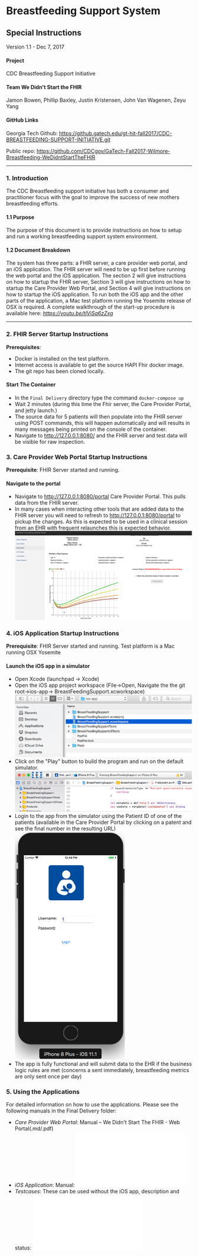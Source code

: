 # **Breastfeeding Support System**

## **Special Instructions**

Version 1.1 - Dec 7, 2017

#### **Project**
CDC Breastfeeding Support Initiative

#### **Team We Didn't Start the FHIR**
Jamon Bowen, Phillip Baxley, Justin Kristensen, John Van Wagenen, Zeyu Yang

#### **GitHub Links**

Georgia Tech Github:
https://github.gatech.edu/gt-hit-fall2017/CDC-BREASTFEEDING-SUPPORT-INITIATIVE.git

Public repo:
https://github.com/CDCgov/GaTech-Fall2017-Wilmore-Breastfeeding-WeDidntStartTheFHIR

---

### 1. Introduction
The CDC Breastfeeding support initiative has both a consumer and practitioner focus with the goal to improve the success of new mothers breastfeeding efforts.   

#### 1.1 Purpose
The purpose of this document is to provide instructions on how to setup and run a working breastfeeding support system environment.


#### 1.2 Document Breakdown
The system has three parts: a FHIR server, a care provider web portal, and an iOS application. The FHIR server will need to be up first before running the web portal and the iOS application. The section 2 will give instructions on how to startup the FHIR server, Section 3 will give instructions on how to startup the Care Provider Web Portal, and Section 4 will give instructions on how to startup the iOS application.  To run both the iOS app and the other parts of the application, a Mac test platform running the Yosemite release of OSX is required.  A complete walkthrough of the start-up procedure is available here: *https://youtu.be/tIViSa6zZxg*

---
### 2. FHIR Server Startup Instructions

**Prerequisites**: 
- Docker is installed on the test platform.  
- Internet access is available to get the source HAPI Fhir docker image.
- The git repo has been cloned locally.

#### Start The Container
- In the `Final Delivery` directory type the command `docker-compose up`
- Wait 2 minutes (during this time the Fhir server, the Care Provider Portal, and jetty launch.)
- The source data for 5 patients will then populate into the FHIR server using POST commands, this will happen automatically and will results in many messages being printed on the console of the container.
- Navigate to http://127.0.0.1:8080/ and the FHIR server and test data will be visible for raw inspection.

### 3. Care Provider Web Portal Startup Instructions
**Prerequisite**: FHIR Server started and running.

#### Navigate to the portal
- Navigate to http://127.0.0.1:8080/portal Care Provider Portal.  This pulls data from the FHIR server.
- In many cases when interacting other tools that are added data to the FHIR server you will need to refresh to http://127.0.0.1:8080/portal to pickup the changes.  As this is expected to be used in a clinical session from an EHR with frequent relaunches this is expected behavior.
![Portal](figures/care_portal.png)

### 4. iOS Application Startup Instructions
**Prerequisite**: FHIR Server started and running.  Test platform is a Mac running OSX Yosemite 

#### Launch the iOS app in a simulator
- Open Xcode (launchpad -> Xcode)
- Open the iOS app project workspace (File->Open, Navigate the the git root->ios-app-> BreastFeedingSupport.xcworkspace) ![open](figures/xcode_open.png)
- Click on the "Play" button to build the program and run on the default simulator. ![Play](figures/xcode_play.png)
- Login to the app from the simulator using the Patient ID of one of the patients (available in the Care Provider Portal by clicking on a patent and see the final number in the resulting URL) ![Simulator](figures/iOS_app.png)
- The app is fully functional and will submit data to the EHR if the business logic rules are met (concerns a sent immediately, breastfeeding metrics are only sent once per day)


### 5. Using the Applications
For detailed information on how to use the applications. Please see the following manuals in the Final Delivery folder:

- *Care Provider Web Portal*: Manual – We Didn't Start The FHIR - Web Portal(.md/.pdf)
- *iOS Application*: Manual:![We Didn't Start The FHIR - iOS(.md/.pdf)](Manual%20–%20We%20Didn't%20Start%20The%20FHIR%20-%20iOS.md)
- *Testcases*: These can be used without the iOS app, description and status: ![Tests](../documentation/TestDescriptions.md)
